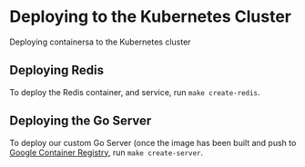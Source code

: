 # Deploying to the Kubernetes Cluster

Deploying containersa to the Kubernetes cluster

## Deploying Redis

To deploy the Redis container, and service, run `make create-redis`.

## Deploying the Go Server

To deploy our custom Go Server (once the image has been built and push to
[Google Container Registry](https://cloud.google.com/container-registry/), run `make create-server`.
